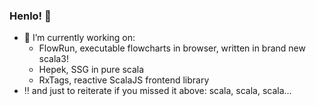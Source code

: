 ### Henlo! 👋

- :hammer: I’m currently working on:
  - FlowRun, executable flowcharts in browser, written in brand new scala3!
  - Hepek, SSG in pure scala
  - RxTags, reactive ScalaJS frontend library
- :bangbang: and just to reiterate if you missed it above: scala, scala, scala...
